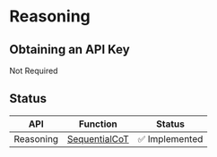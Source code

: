 # Reasoning

## Obtaining an API Key

Not Required

## Status

| API    | Function          | Status       |    
|--------|-------------------|--------------|    
| Reasoning | [SequentialCoT](sequential_cot.md) | :white_check_mark: Implemented |    